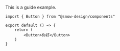 This is a guide example.
```tsx
import { Button } from "@snow-design/components"

export default () => {
    return (
        <Button>你好</Button>
    )
}
```
